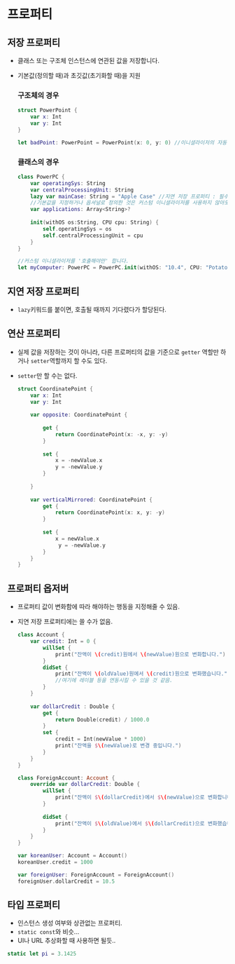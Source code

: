 # 프로퍼티

## 저장 프로퍼티
- 클래스 또는 구조체 인스턴스에 연관된 값을 저장합니다.
- 기본값(정의할 때)과 초깃값(초기화할 때)을 지원


	### 구조체의 경우
	```swift
	struct PowerPoint {
	    var x: Int
	    var y: Int
	}
	
	let badPoint: PowerPoint = PowerPoint(x: 0, y: 0) //이니셜라이저의 자동 생성
	```
	
	### 클래스의 경우
	```swift
	class PowerPC {
	    var operatingSys: String
	    var centralProcessingUnit: String
	    lazy var mainCase: String = "Apple Case" //지연 저장 프로퍼티 : 필수는 아니지만 쓰면 좋은, 그러나 여러 스레드에서 동시 접근하면 다중 초기화될 수도 있음.
	    //기본값을 지정하거나 옵셔널로 정의한 것은 커스텀 이니셜라이저를 사용하지 않아도 됨.
	    var applications: Array<String>?
	    
	    init(withOS os:String, CPU cpu: String) {
	        self.operatingSys = os
	        self.centralProcessingUnit = cpu
	    }
	}
	
	//커스텀 이니셜라이저를 '호출해야만' 합니다.
	let myComputer: PowerPC = PowerPC.init(withOS: "10.4", CPU: "PotatoChip")
	```
	
## 지연 저장 프로퍼티
- `lazy`키워드를 붙이면, 호출될 때까지 기다렸다가 할당된다.

## 연산 프로퍼티
- 실제 값을 저장하는 것이 아니라, 다른 프로퍼티의 값을 기준으로 `getter` 역할만 하거나 `setter`역할까지 할 수도 있다.
- `setter`만 할 수는 없다. 

	```swift
	struct CoordinatePoint {
	    var x: Int
	    var y: Int
	    
	    var opposite: CoordinatePoint {
	        
	        get {
	            return CoordinatePoint(x: -x, y: -y)
	        }
	        
	        set {
	            x = -newValue.x
	            y = -newValue.y
	        }
	        
	    }
	    
	    var verticalMirrored: CoordinatePoint {
	        get {
	            return CoordinatePoint(x: x, y: -y)
	        }
	        
	        set {
	           	x = newValue.x
			     y = -newValue.y
			}
		}
	}
	```

## 프로퍼티 옵저버
- 프로퍼티 값이 변화함에 따라 해야하는 행동을 지정해줄 수 있음.
- 지연 저장 프로퍼티에는 쓸 수가 없음.
	
	```swift
	class Account {
	    var credit: Int = 0 {
	        willSet {
	            print("잔액이 \(credit)원에서 \(newValue)원으로 변화합니다.")
	        }
	        didSet {
	            print("잔액이 \(oldValue)원에서 \(credit)원으로 변화했습니다.")
	            //여기에 레이블 등을 연동시킬 수 있을 것 같음.
	        }
	    }
	    
	    var dollarCredit : Double {
	        get {
	            return Double(credit) / 1000.0
	        }
	        set {
	            credit = Int(newValue * 1000)
	            print("잔액을 $\(newValue)로 변경 중입니다.")
	        }
	    }
	}
	
	class ForeignAccount: Account {
	    override var dollarCredit: Double {
	        willSet {
	            print("잔액이 $\(dollarCredit)에서 $\(newValue)으로 변화합니다.")
	        }
	        
	        didSet {
	            print("잔액이 $\(oldValue)에서 $\(dollarCredit)으로 변화했습니다.")
	        }
	    }
	}
	
	var koreanUser: Account = Account()
	koreanUser.credit = 1000
	
	var foreignUser: ForeignAccount = ForeignAccount()
	foreignUser.dollarCredit = 10.5
	```


## 타입 프로퍼티
 - 인스턴스 생성 여부와 상관없는 프로퍼티.
 - `static const`와 비슷...
 - UI나 URL 추상화할 때 사용하면 될듯..

```swift
static let pi = 3.1425
```